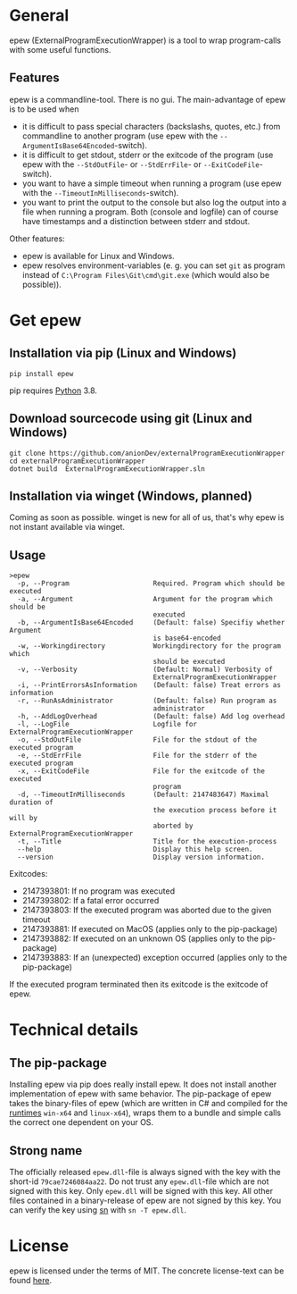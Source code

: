# General

epew (ExternalProgramExecutionWrapper) is a tool to wrap program-calls with some useful functions.

## Features

epew is a commandline-tool. There is no gui. The main-advantage of epew is to be used when

- it is difficult to pass special characters (backslashs, quotes, etc.) from commandline to another program (use epew with the `--ArgumentIsBase64Encoded`-switch).
- it is difficult to get stdout, stderr or the exitcode of the program (use epew with the `--StdOutFile`- or `--StdErrFile`- or `--ExitCodeFile`-switch).
- you want to have a simple timeout when running a program (use epew with the `--TimeoutInMilliseconds`-switch).
- you want to print the output to the console but also log the output into a file when running a program. Both (console and logfile) can of course have timestamps and a distinction between stderr and stdout.

Other features:

- epew is available for Linux and Windows.
- epew resolves environment-variables (e. g. you can set `git` as program instead of `C:\Program Files\Git\cmd\git.exe` (which would also be possible)).

# Get epew

## Installation via pip (Linux and Windows)

```
pip install epew
```

pip requires [Python](https://www.python.org) 3.8.

## Download sourcecode using git (Linux and Windows)

```
git clone https://github.com/anionDev/externalProgramExecutionWrapper
cd externalProgramExecutionWrapper
dotnet build  ExternalProgramExecutionWrapper.sln
```

## Installation via winget (Windows, planned)

Coming as soon as possible. winget is new for all of us, that's why epew is not instant available via winget.

## Usage

```
>epew
  -p, --Program                     Required. Program which should be executed
  -a, --Argument                    Argument for the program which should be
                                    executed
  -b, --ArgumentIsBase64Encoded     (Default: false) Specifiy whether Argument
                                    is base64-encoded
  -w, --Workingdirectory            Workingdirectory for the program which
                                    should be executed
  -v, --Verbosity                   (Default: Normal) Verbosity of
                                    ExternalProgramExecutionWrapper
  -i, --PrintErrorsAsInformation    (Default: false) Treat errors as information
  -r, --RunAsAdministrator          (Default: false) Run program as
                                    administrator
  -h, --AddLogOverhead              (Default: false) Add log overhead
  -l, --LogFile                     Logfile for ExternalProgramExecutionWrapper
  -o, --StdOutFile                  File for the stdout of the executed program
  -e, --StdErrFile                  File for the stderr of the executed program
  -x, --ExitCodeFile                File for the exitcode of the executed
                                    program
  -d, --TimeoutInMilliseconds       (Default: 2147483647) Maximal duration of
                                    the execution process before it will by
                                    aborted by ExternalProgramExecutionWrapper
  -t, --Title                       Title for the execution-process
  --help                            Display this help screen.
  --version                         Display version information.
```

Exitcodes:

- 2147393801: If no program was executed
- 2147393802: If a fatal error occurred
- 2147393803: If the executed program was aborted due to the given timeout
- 2147393881: If executed on MacOS (applies only to the pip-package)
- 2147393882: If executed on an unknown OS (applies only to the pip-package)
- 2147393883: If an (unexpected) exception occurred (applies only to the pip-package)

If the executed program terminated then its exitcode is the exitcode of epew.

# Technical details

## The pip-package

Installing epew via pip does really install epew. It does not install another implementation of epew with same behavior. The pip-package of epew takes the binary-files of epew (which are written in C# and compiled for the [runtimes](https://docs.microsoft.com/en-us/dotnet/core/rid-catalog) `win-x64` and `linux-x64`), wraps them to a bundle and simple calls the correct one dependent on your OS.

## Strong name

The officially released `epew.dll`-file is always signed with the key with the short-id `79cae7246084aa22`. Do not trust any `epew.dll`-file which are not signed with this key.
Only `epew.dll` will be signed with this key. All other files contained in a binary-release of epew are not signed by this key.
You can verify the key using [sn](https://docs.microsoft.com/en-us/dotnet/framework/tools/sn-exe-strong-name-tool) with `sn -T epew.dll`.

# License

epew is licensed under the terms of MIT. The concrete license-text can be found [here](https://raw.githubusercontent.com/anionDev/externalProgramExecutionWrapper/master/License.txt).

